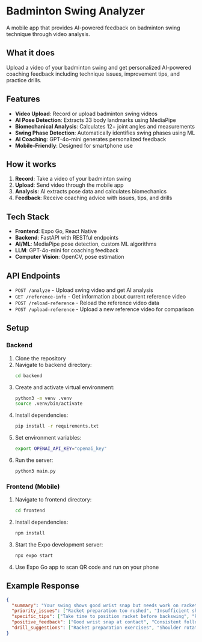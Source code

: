 # Badminton Swing Analyzer

A mobile app that provides AI-powered feedback on badminton swing technique through video analysis.

## What it does

Upload a video of your badminton swing and get personalized AI-powered coaching feedback including technique issues, improvement tips, and practice drills.

## Features

- **Video Upload**: Record or upload badminton swing videos
- **AI Pose Detection**: Extracts 33 body landmarks using MediaPipe
- **Biomechanical Analysis**: Calculates 12+ joint angles and measurements
- **Swing Phase Detection**: Automatically identifies swing phases using ML
- **AI Coaching**: GPT-4o-mini generates personalized feedback
- **Mobile-Friendly**: Designed for smartphone use

## How it works

1. **Record**: Take a video of your badminton swing
2. **Upload**: Send video through the mobile app
3. **Analysis**: AI extracts pose data and calculates biomechanics
4. **Feedback**: Receive coaching advice with issues, tips, and drills

## Tech Stack

- **Frontend**: Expo Go, React Native
- **Backend**: FastAPI with RESTful endpoints
- **AI/ML**: MediaPipe pose detection, custom ML algorithms
- **LLM**: GPT-4o-mini for coaching feedback
- **Computer Vision**: OpenCV, pose estimation

## API Endpoints

- `POST /analyze` - Upload swing video and get AI analysis
- `GET /reference-info` - Get information about current reference video
- `POST /reload-reference` - Reload the reference video data
- `POST /upload-reference` - Upload a new reference video for comparison

## Setup

### Backend

1. Clone the repository
2. Navigate to backend directory:
   ```bash
   cd backend
   ```
3. Create and activate virtual environment:
   ```bash
   python3 -m venv .venv
   source .venv/bin/activate 
   ```
4. Install dependencies:
    ```bash
    pip install -r requirements.txt
    ```
5. Set environment variables:
   ```bash
   export OPENAI_API_KEY="openai_key"
   ```
6. Run the server:
   ```bash
   python3 main.py
   ```

### Frontend (Mobile)

1. Navigate to frontend directory:
    ```bash
    cd frontend
    ```
2. Install dependencies:
    ```bash
    npm install
    ```
3. Start the Expo development server:
    ```bash
    npx expo start
    ```
4. Use Expo Go app to scan QR code and run on your phone

## Example Response

```json
{
  "summary": "Your swing shows good wrist snap but needs work on racket preparation",
  "priority_issues": ["Racket preparation too rushed", "Insufficient shoulder rotation"],
  "specific_tips": ["Take time to position racket before backswing", "Rotate shoulders 90+ degrees"],
  "positive_feedback": ["Good wrist snap at contact", "Consistent follow through"],
  "drill_suggestions": ["Racket preparation exercises", "Shoulder rotation drills"]
}
```

